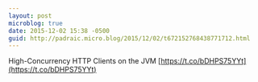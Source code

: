 ```yaml
---
layout: post
microblog: true
date: 2015-12-02 15:38 -0500
guid: http://padraic.micro.blog/2015/12/02/t672152768438771712.html
---
```

High-Concurrency HTTP Clients on the JVM [https://t.co/bDHPS75YYt](https://t.co/bDHPS75YYt)
